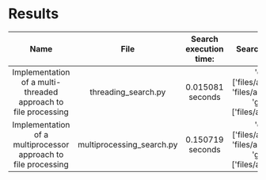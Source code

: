 # Results

|                           Name                                 |           File           |  Search execution time:  |                                   Search Results:                                     |
|:--------------------------------------------------------------:|:------------------------:|:------------------------:|:-------------------------------------------------------------------------------------:|
|Implementation of a multi-threaded approach to file processing  |threading_search.py       |     0.015081 seconds     | 'data': ['files/article1.txt', 'files/article2.txt'], 'graph': ['files/article2.txt'] |
|Implementation of a multiprocessor approach to file processing  |multiprocessing_search.py |     0.150719 seconds     | 'data': ['files/article1.txt', 'files/article2.txt'], 'graph': ['files/article2.txt'] |
